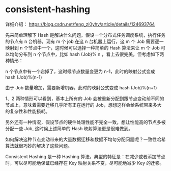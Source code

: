 # consistent-hashing

详细介绍：
https://blog.csdn.net/feng_zi0yhv/article/details/124693764

先来简单理解下 Hash 是解决什么问题。假设一个分布式任务调度系统，执行任务的节点有 n 台机器，现有 m 个 job 在这 n 台机器上运行，这 m 个 Job 需要逐一映射到 n 个节点中一个，这时候可以选择一种简单的 Hash 算法来让 m 个 Job 可以均匀分布到 n 个节点中，比如 hash (Job)% n ，看上去很完美，但考虑如下两种情形：

n 个节点中有一个宕掉了，这时候节点数量变更为 n-1，此时的映射公式变成 hash (Job)%(n-1)

由于 Job 数量增加，需要新增机器，此时的映射公式变成 hash (Job)%(n+1)

1、2 两种情形可以看到，基本上所有的 Job 会被重新分配到跟节点变动前不同的节点上，意味着需要迁移几乎所有正在运行的 Job，想想这样会给系统带来多大的复杂性和性能损耗。

另外还有一种情况，假设节点的硬件处理性能不完全一致，想让性能高的节点多被分配一些 Job, 这时候上述简单的 Hash 映射算法更是很难做到。

如何解决这种节点变动带来的大量数据迁移和数据不均匀分配问题呢？一致性哈希算法就很巧妙的解决了这些问题。

Consistent Hashing 是一种 Hashing 算法，典型的特征是：在减少或者添加节点时，可以尽可能地保证已经存在 Key 映射关系不变，尽可能地减少 Key 的迁移。
